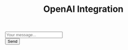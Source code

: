 <!DOCTYPE html>
<html lang="en">
<head>
    <meta charset="UTF-8">
    <meta name="viewport" content="width=device-width, initial-scale=1.0">
    <title>OpenAI Integration</title>
</head>
<body>
    <header>
        <h1>OpenAI Integration</h1>
    </header>
    <main>
        <div id="ai-content">
            <div id="chat-window">
                <div id="chat-area"></div>
                <div id="input-area">
                    <input type="text" id="user-input" placeholder="Your message...">
                </div>
                <button type="submit" id="send-button">Send</button>
            </div>
        </div>
    </main>
    <script> src="https://cdn.jsdelivr.net/npm/openai@0.30.0"></script>
</body>
</html>
